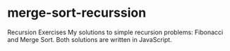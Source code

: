 # merge-sort-recurssion

Recursion Exercises
My solutions to simple recursion problems: Fibonacci and Merge Sort. Both solutions are written in JavaScript.

